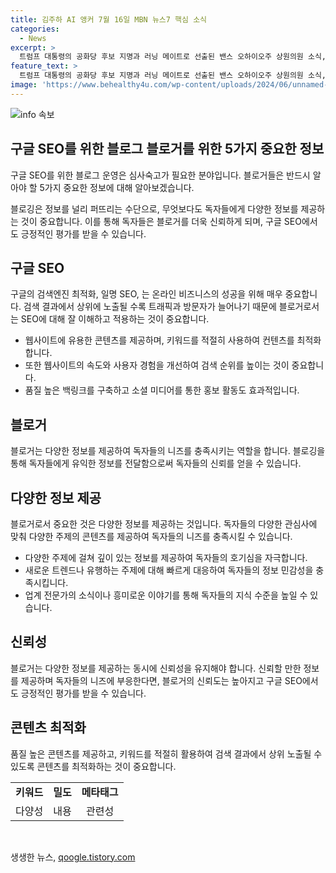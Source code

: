 ```yaml
---
title: 김주하 AI 앵커 7월 16일 MBN 뉴스7 핵심 소식
categories:
  - News
excerpt: >
  트럼프 대통령의 공화당 후보 지명과 러닝 메이트로 선출된 밴스 오하이오주 상원의원 소식, 김정은 표창을 받은 쿠바 외교관이 한국에 망명한 사실, 의료 파업에 따른 응급실 폐쇄와 전공의 사직 문제, 그리고 트로트 가수 현철의 별세 소식을 전하는 MBN 뉴스7의 예고입니다. 클릭하고 싶게 만드는 요약문을 작성해보세요.
feature_text: >
  트럼프 대통령의 공화당 후보 지명과 러닝 메이트로 선출된 밴스 오하이오주 상원의원 소식, 김정은 표창을 받은 쿠바 외교관이 한국에 망명한 사실, 의료 파업에 따른 응급실 폐쇄와 전공의 사직 문제, 그리고 트로트 가수 현철의 별세 소식을 전하는 MBN 뉴스7의 예고입니다. 클릭하고 싶게 만드는 요약문을 작성해보세요.
image: 'https://www.behealthy4u.com/wp-content/uploads/2024/06/unnamed-file.png'
---
```


<p><img src="https://www.behealthy4u.com/wp-content/uploads/2024/06/unnamed-file.png" alt="info 속보" /></p>

<h2 data-ke-size="size26">구글 SEO를 위한 블로그 블로거를 위한 5가지 중요한 정보</h2>

<p data-ke-size="size16">구글 SEO를 위한 블로그 운영은 심사숙고가 필요한 분야입니다. 블로거들은 반드시 알아야 할 5가지 중요한 정보에 대해 알아보겠습니다.</p>

<p data-ke-size="size16">블로깅은 정보를 널리 퍼뜨리는 수단으로, 무엇보다도 독자들에게 다양한 정보를 제공하는 것이 중요합니다. 이를 통해 독자들은 블로거를 더욱 신뢰하게 되며, 구글 SEO에서도 긍정적인 평가를 받을 수 있습니다.</p>

<h2 data-ke-size="size18">구글 SEO</h2>

<p data-ke-size="size16">구글의 검색엔진 최적화, 일명 SEO, 는 온라인 비즈니스의 성공을 위해 매우 중요합니다. 검색 결과에서 상위에 노출될 수록 트래픽과 방문자가 늘어나기 때문에 블로거로서는 SEO에 대해 잘 이해하고 적용하는 것이 중요합니다.</p>

<ul>
  <li>웹사이트에 유용한 콘텐츠를 제공하며, 키워드를 적절히 사용하여 컨텐츠를 최적화합니다.</li>
  <li>또한 웹사이트의 속도와 사용자 경험을 개선하여 검색 순위를 높이는 것이 중요합니다.</li>
  <li>품질 높은 백링크를 구축하고 소셜 미디어를 통한 홍보 활동도 효과적입니다.</li>
</ul>

<h2 data-ke-size="size18">블로거</h2>

<p data-ke-size="size16">블로거는 다양한 정보를 제공하여 독자들의 니즈를 충족시키는 역할을 합니다. 블로깅을 통해 독자들에게 유익한 정보를 전달함으로써 독자들의 신뢰를 얻을 수 있습니다.</p>

<h2 data-ke-size="size18">다양한 정보 제공</h2>

<p data-ke-size="size16">블로거로서 중요한 것은 다양한 정보를 제공하는 것입니다. 독자들의 다양한 관심사에 맞춰 다양한 주제의 콘텐츠를 제공하여 독자들의 니즈를 충족시킬 수 있습니다.</p>

<ul>
  <li>다양한 주제에 걸쳐 깊이 있는 정보를 제공하여 독자들의 호기심을 자극합니다.</li>
  <li>새로운 트렌드나 유행하는 주제에 대해 빠르게 대응하여 독자들의 정보 민감성을 충족시킵니다.</li>
  <li>업계 전문가의 소식이나 흥미로운 이야기를 통해 독자들의 지식 수준을 높일 수 있습니다.</li>
</ul>

<h2 data-ke-size="size18">신뢰성</h2>

<p data-ke-size="size16">블로거는 다양한 정보를 제공하는 동시에 신뢰성을 유지해야 합니다. 신뢰할 만한 정보를 제공하며 독자들의 니즈에 부응한다면, 블로거의 신뢰도는 높아지고 구글 SEO에서도 긍정적인 평가를 받을 수 있습니다.</p>

<h2 data-ke-size="size18">콘텐츠 최적화</h2>

<p data-ke-size="size16">품질 높은 콘텐츠를 제공하고, 키워드를 적절히 활용하여 검색 결과에서 상위 노출될 수 있도록 콘텐츠를 최적화하는 것이 중요합니다.</p>

<table>
  <tr>
    <td style="text-align: center; height: 17px;"><b>키워드</b></td>
    <td style="text-align: center; height: 17px;"><b>밀도</b></td>
    <td style="text-align: center; height: 17px;"><b>메타태그</b></td>
  </tr>
  <tr>
    <td style="text-align: center; height: 17px;">다양성</td>
    <td style="text-align: center; height: 17px;">내용</td>
    <td style="text-align: center; height: 17px;">관련성</td>
  </tr>
</table>

<p data-ke-size="size16">&nbsp;</p>
생생한 뉴스, <a href="https://qoogle.tistory.com" rel="dofollow">qoogle.tistory.com</a>


